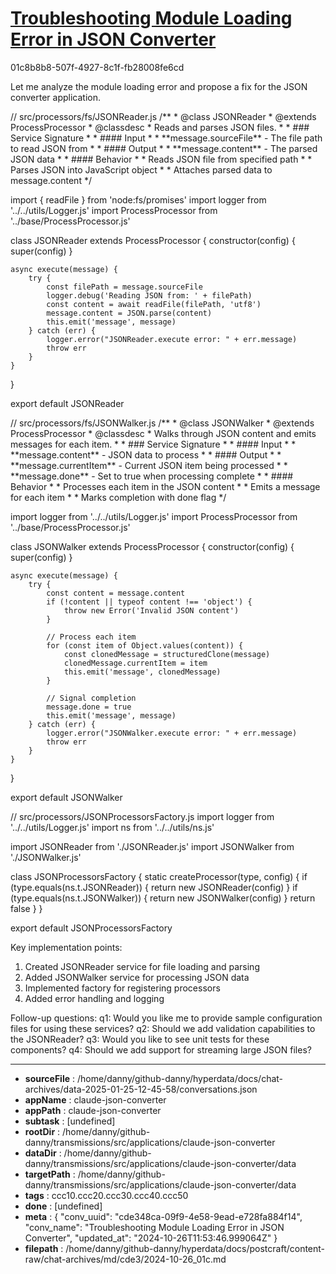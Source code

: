 # [Troubleshooting Module Loading Error in JSON Converter](https://claude.ai/chat/cde348ca-09f9-4e58-9ead-e728fa884f14)

01c8b8b8-507f-4927-8c1f-fb28008fe6cd

 Let me analyze the module loading error and propose a fix for the JSON converter application.



<antArtifact identifier="json-reader" type="application/vnd.ant.code" language="javascript" title="JSON Reader Service">
// src/processors/fs/JSONReader.js
/**
 * @class JSONReader
 * @extends ProcessProcessor 
 * @classdesc
 * Reads and parses JSON files.
 *
 * ### Service Signature
 *
 * #### Input
 * * **message.sourceFile** - The file path to read JSON from
 *
 * #### Output 
 * * **message.content** - The parsed JSON data
 *
 * #### Behavior
 * * Reads JSON file from specified path
 * * Parses JSON into JavaScript object
 * * Attaches parsed data to message.content
 */

import { readFile } from 'node:fs/promises'
import logger from '../../utils/Logger.js'
import ProcessProcessor from '../base/ProcessProcessor.js'

class JSONReader extends ProcessProcessor {
    constructor(config) {
        super(config)
    }

    async execute(message) {
        try {
            const filePath = message.sourceFile
            logger.debug('Reading JSON from: ' + filePath)
            const content = await readFile(filePath, 'utf8')
            message.content = JSON.parse(content)
            this.emit('message', message)
        } catch (err) {
            logger.error("JSONReader.execute error: " + err.message)
            throw err
        }
    }
}

export default JSONReader
</antArtifact>



<antArtifact identifier="json-walker" type="application/vnd.ant.code" language="javascript" title="JSON Walker Service">
// src/processors/fs/JSONWalker.js
/**
 * @class JSONWalker
 * @extends ProcessProcessor
 * @classdesc
 * Walks through JSON content and emits messages for each item.
 *
 * ### Service Signature
 * 
 * #### Input
 * * **message.content** - JSON data to process
 *
 * #### Output
 * * **message.currentItem** - Current JSON item being processed
 * * **message.done** - Set to true when processing complete
 *
 * #### Behavior
 * * Processes each item in the JSON content
 * * Emits a message for each item
 * * Marks completion with done flag
 */

import logger from '../../utils/Logger.js'
import ProcessProcessor from '../base/ProcessProcessor.js'

class JSONWalker extends ProcessProcessor {
    constructor(config) {
        super(config)
    }

    async execute(message) {
        try {
            const content = message.content
            if (!content || typeof content !== 'object') {
                throw new Error('Invalid JSON content')
            }

            // Process each item
            for (const item of Object.values(content)) {
                const clonedMessage = structuredClone(message)
                clonedMessage.currentItem = item
                this.emit('message', clonedMessage)
            }

            // Signal completion
            message.done = true
            this.emit('message', message)
        } catch (err) {
            logger.error("JSONWalker.execute error: " + err.message)
            throw err
        }
    }
}

export default JSONWalker
</antArtifact>



<antArtifact identifier="json-factory" type="application/vnd.ant.code" language="javascript" title="JSON Processors Factory">
// src/processors/JSONProcessorsFactory.js
import logger from '../../utils/Logger.js'
import ns from '../../utils/ns.js'

import JSONReader from './JSONReader.js'
import JSONWalker from './JSONWalker.js'

class JSONProcessorsFactory {
    static createProcessor(type, config) {
        if (type.equals(ns.t.JSONReader)) {
            return new JSONReader(config)
        }
        if (type.equals(ns.t.JSONWalker)) {
            return new JSONWalker(config)
        }
        return false
    }
}

export default JSONProcessorsFactory
</antArtifact>

Key implementation points:
1. Created JSONReader service for file loading and parsing
2. Added JSONWalker service for processing JSON data
3. Implemented factory for registering processors
4. Added error handling and logging

Follow-up questions:
q1: Would you like me to provide sample configuration files for using these services?
q2: Should we add validation capabilities to the JSONReader?
q3: Would you like to see unit tests for these components?
q4: Should we add support for streaming large JSON files?

---

* **sourceFile** : /home/danny/github-danny/hyperdata/docs/chat-archives/data-2025-01-25-12-45-58/conversations.json
* **appName** : claude-json-converter
* **appPath** : claude-json-converter
* **subtask** : [undefined]
* **rootDir** : /home/danny/github-danny/transmissions/src/applications/claude-json-converter
* **dataDir** : /home/danny/github-danny/transmissions/src/applications/claude-json-converter/data
* **targetPath** : /home/danny/github-danny/transmissions/src/applications/claude-json-converter/data
* **tags** : ccc10.ccc20.ccc30.ccc40.ccc50
* **done** : [undefined]
* **meta** : {
  "conv_uuid": "cde348ca-09f9-4e58-9ead-e728fa884f14",
  "conv_name": "Troubleshooting Module Loading Error in JSON Converter",
  "updated_at": "2024-10-26T11:53:46.999064Z"
}
* **filepath** : /home/danny/github-danny/hyperdata/docs/postcraft/content-raw/chat-archives/md/cde3/2024-10-26_01c.md